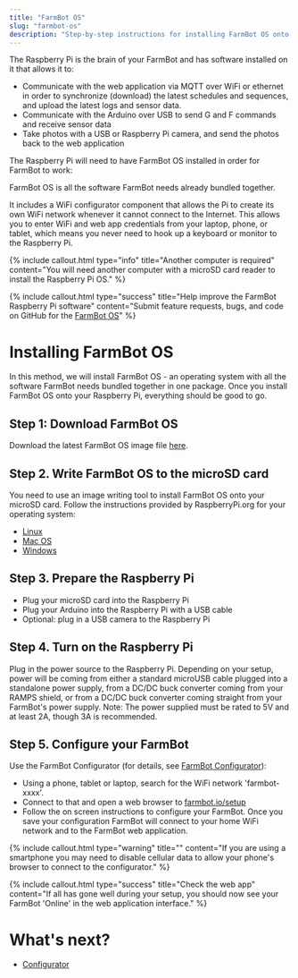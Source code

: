 ```yaml
---
title: "FarmBot OS"
slug: "farmbot-os"
description: "Step-by-step instructions for installing FarmBot OS onto the Raspberry Pi"
---
```


The Raspberry Pi is the brain of your FarmBot and has software installed on it that allows it to:

* Communicate with the web application via MQTT over WiFi or ethernet in order to synchronize (download) the latest schedules and sequences, and upload the latest logs and sensor data.
* Communicate with the Arduino over USB to send G and F commands and receive sensor data
* Take photos with a USB or Raspberry Pi camera, and send the photos back to the web application

The Raspberry Pi will need to have FarmBot OS installed in order for FarmBot to work:

FarmBot OS is all the software FarmBot needs already bundled together.

It includes a WiFi configurator component that allows the Pi to create its own WiFi network whenever it cannot connect to the Internet. This allows you to enter WiFi and web app credentials from your laptop, phone, or tablet, which means you never need to hook up a keyboard or monitor to the Raspberry Pi.

{%
include callout.html
type="info"
title="Another computer is required"
content="You will need another computer with a microSD card reader to install the Raspberry Pi OS."
%}



{%
include callout.html
type="success"
title="Help improve the FarmBot Raspberry Pi software"
content="Submit feature requests, bugs, and code on GitHub for the [FarmBot OS](https://github.com/FarmBot/farmbot_os)"
%}



# Installing FarmBot OS

In this method, we will install FarmBot OS - an operating system with all the software FarmBot needs bundled together in one package. Once you install FarmBot OS onto your Raspberry Pi, everything should be good to go.

## Step 1: Download FarmBot OS
Download the latest FarmBot OS image file [here](https://github.com/FarmBot/farmbot_os/releases).

## Step 2. Write FarmBot OS to the microSD card
You need to use an image writing tool to install FarmBot OS onto your microSD card. Follow the instructions provided by RaspberryPi.org for your operating system:

* [Linux](https://www.raspberrypi.org/documentation/installation/installing-images/linux.md)
* [Mac OS](https://www.raspberrypi.org/documentation/installation/installing-images/mac.md)
* [Windows](https://www.raspberrypi.org/documentation/installation/installing-images/windows.md)

## Step 3. Prepare the Raspberry Pi
* Plug your microSD card into the Raspberry Pi
* Plug your Arduino into the Raspberry Pi with a USB cable
* Optional: plug in a USB camera to the Raspberry Pi

## Step 4. Turn on the Raspberry Pi
Plug in the power source to the Raspberry Pi. Depending on your setup, power will be coming from either a standard microUSB cable plugged into a standalone power supply, from a DC/DC buck converter coming from your RAMPS shield, or from a DC/DC buck converter coming straight from your FarmBot's power supply. Note: The power supplied must be rated to 5V and at least 2A, though 3A is recommended.

## Step 5. Configure your FarmBot
Use the FarmBot Configurator (for details, see [FarmBot Configurator](configurator.md)):
* Using a phone, tablet or laptop, search for the WiFi network 'farmbot-xxxx'.
* Connect to that and open a web browser to [farmbot.io/setup](http://farmbot.io/setup)
* Follow the on screen instructions to configure your FarmBot. Once you save your configuration FarmBot will connect to your home WiFi network and to the FarmBot web application.

{%
include callout.html
type="warning"
title=""
content="If you are using a smartphone you may need to disable cellular data to allow your phone's browser to connect to the configurator."
%}



{%
include callout.html
type="success"
title="Check the web app"
content="If all has gone well during your setup, you should now see your FarmBot 'Online' in the web application interface."
%}


# What's next?

 * [Configurator](configurator.md)
